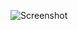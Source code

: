 ![Screenshot](https://raw.githubusercontent.com/Cryakl/Ultimate-RAT-Collection/refs/heads/main/Arcanum/Screenshot.png)
